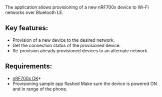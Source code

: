 The application allows provisioning of a new nRF700x device to Wi-Fi networks over Bluetooth LE.
## Key features:
* Provision of a new device to the desired network.
* Get the connection status of the provisioned device.
* Re-provision already provisioned devices to an alternate network.
## Requirements:
* [nRF700x DK](nordicsemi.no)*
* Provisioning sample app flashed
Make sure the device is powered ON and in range of the phone.